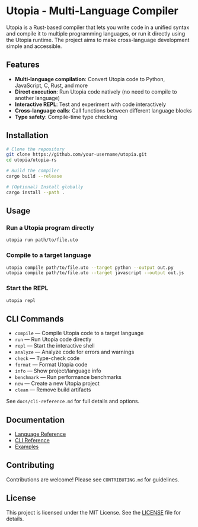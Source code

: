 # Utopia - Multi-Language Compiler

Utopia is a Rust-based compiler that lets you write code in a unified syntax and compile it to multiple programming languages, or run it directly using the Utopia runtime. The project aims to make cross-language development simple and accessible.

## Features
- **Multi-language compilation**: Convert Utopia code to Python, JavaScript, C, Rust, and more
- **Direct execution**: Run Utopia code natively (no need to compile to another language)
- **Interactive REPL**: Test and experiment with code interactively
- **Cross-language calls**: Call functions between different language blocks
- **Type safety**: Compile-time type checking

## Installation

```bash
# Clone the repository
git clone https://github.com/your-username/utopia.git
cd utopia/utopia-rs

# Build the compiler
cargo build --release

# (Optional) Install globally
cargo install --path .
```

## Usage

### Run a Utopia program directly
```bash
utopia run path/to/file.uto
```

### Compile to a target language
```bash
utopia compile path/to/file.uto --target python --output out.py
utopia compile path/to/file.uto --target javascript --output out.js
```

### Start the REPL
```bash
utopia repl
```

## CLI Commands

- `compile` — Compile Utopia code to a target language
- `run` — Run Utopia code directly
- `repl` — Start the interactive shell
- `analyze` — Analyze code for errors and warnings
- `check` — Type-check code
- `format` — Format Utopia code
- `info` — Show project/language info
- `benchmark` — Run performance benchmarks
- `new` — Create a new Utopia project
- `clean` — Remove build artifacts

See `docs/cli-reference.md` for full details and options.

## Documentation
- [Language Reference](docs/language-reference.md)
- [CLI Reference](docs/cli-reference.md)
- [Examples](docs/examples.md)

## Contributing

Contributions are welcome! Please see `CONTRIBUTING.md` for guidelines.

## License

This project is licensed under the MIT License. See the [LICENSE](LICENSE) file for details.
